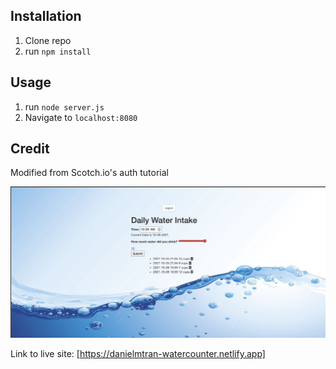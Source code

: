 ## Installation

1. Clone repo
2. run `npm install`

## Usage

1. run `node server.js`
2. Navigate to `localhost:8080`

## Credit

Modified from Scotch.io's auth tutorial

<img src="watercounter.png"></img>

Link to live site: [https://danielmtran-watercounter.netlify.app]